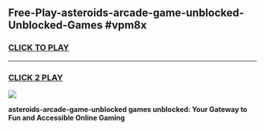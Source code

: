
## Free-Play-asteroids-arcade-game-unblocked-Unblocked-Games #vpm8x
<h3>
<a href="https://news.freeplayer.one?title=asteroids-arcade-game-unblocked&ref=8M">CLICK TO PLAY</a></h3>
<hr>

<h3>
<a href="https://news.freeplayer.one?title=asteroids-arcade-game-unblocked&ref=8M">CLICK 2 PLAY</a>
  
</h3>

<a href="https://news.freeplayer.one?title=asteroids-arcade-game-unblocked&ref=8M"><img src="https://clearcache.store/games.png"></a>


**asteroids-arcade-game-unblocked games unblocked: Your Gateway to Fun and Accessible Online Gaming**
